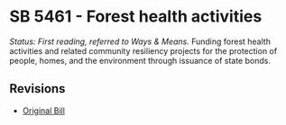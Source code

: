 # SB 5461 - Forest health activities
*Status: First reading, referred to Ways & Means.*
Funding forest health activities and related community resiliency projects for the protection of people, homes, and the environment through issuance of state bonds.

## Revisions
* [Original Bill](1/)